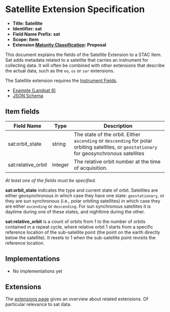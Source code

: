 # Satellite Extension Specification

- **Title: Satellite**
- **Identifier: sat**
- **Field Name Prefix: sat**
- **Scope: Item**
- **Extension [Maturity Classification](../README.md#extension-maturity): Proposal**

This document explains the fields of the Satellite Extension to a STAC Item. Sat adds metadata related to a satellite that carries an instrument for collecting data. It will often be combined with other extensions that describe the actual data, such as the `eo`, `os` or `sar` extensions.

The Satellite extension requires the [Instrument Fields](../../item-spec/common-metadata.md#instrument).

- [Example (Landsat 8)](examples/example-landsat8.json)
- [JSON Schema](json-schema/schema.json)

## Item fields

| Field Name       | Type                     | Description |
| ---------------- | ------------------------ | ----------- |
| sat:orbit_state        | string        | The state of the orbit. Either `ascending` or `descending` for polar orbiting satellites, or `geostationary` for geosynchronous satellites |
| sat:relative_orbit     | integer       | The relative orbit number at the time of acquisition. |

*At least one of the fields must be specified.*

**sat:orbit_state** indicates the type and current state of orbit. Satellites are either geosynchronous in which case they have one state: `geostationary`, or they are sun synchronous (i.e., polar orbiting satellites) in which case they are either `ascending` or `descending`. For sun synchronous satellites it is daytime during one of these states, and nighttime during the other.

**sat:relative_orbit** is a count of orbits from 1 to the number of orbits contained in a repeat cycle, where relative orbit 1 starts from a specific reference location of the sub-satellite point (the point on the earth directly below the satellite). It resets to 1 when the sub-satellite point revisits the reference location.

## Implementations

- No implementations yet

## Extensions

The [extensions page](../README.md) gives an overview about related extensions. Of particular relevance to sat data.
